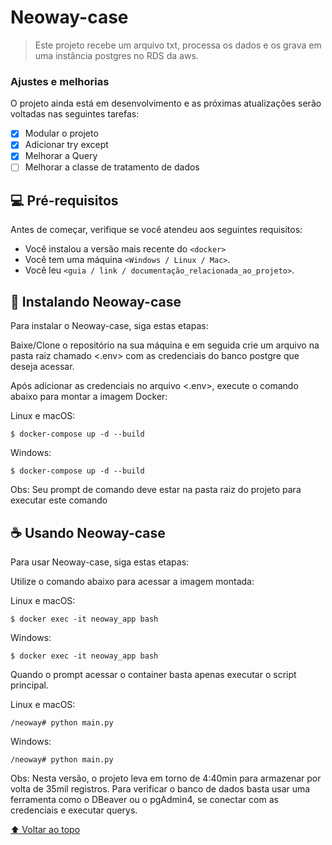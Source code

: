 # Neoway-case


> Este projeto recebe um arquivo txt, processa os dados e os grava em uma instância postgres no RDS da aws.

### Ajustes e melhorias

O projeto ainda está em desenvolvimento e as próximas atualizações serão voltadas nas seguintes tarefas:

- [x] Modular o projeto
- [x] Adicionar try except
- [x] Melhorar a Query
- [ ] Melhorar a classe de tratamento de dados

## 💻 Pré-requisitos

Antes de começar, verifique se você atendeu aos seguintes requisitos:

* Você instalou a versão mais recente do `<docker>`
* Você tem uma máquina `<Windows / Linux / Mac>`.
* Você leu `<guia / link / documentação_relacionada_ao_projeto>`.

## 🚀 Instalando Neoway-case

Para instalar o Neoway-case, siga estas etapas:

Baixe/Clone o repositório na sua máquina e em seguida crie um arquivo na pasta raiz chamado <.env>
com as credenciais do banco postgre que deseja acessar.

Após adicionar as credenciais no arquivo <.env>, execute o comando abaixo para montar a imagem Docker:

Linux e macOS:
```
$ docker-compose up -d --build
```

Windows:
```
$ docker-compose up -d --build
```

Obs: Seu prompt de comando deve estar na pasta raiz do projeto para executar este comando

## ☕ Usando Neoway-case

Para usar Neoway-case, siga estas etapas:

Utilize o comando abaixo para acessar a imagem montada:

Linux e macOS:
```
$ docker exec -it neoway_app bash
```

Windows:
```
$ docker exec -it neoway_app bash
```

Quando o prompt acessar o container basta apenas executar o script principal.

Linux e macOS:
```
/neoway# python main.py
```

Windows:
```
/neoway# python main.py
```
Obs: Nesta versão, o projeto leva em torno de 4:40min para armazenar por volta de 35mil registros.
Para verificar o banco de dados basta usar uma ferramenta como o DBeaver ou o pgAdmin4, se conectar com as credenciais e executar querys.


[⬆ Voltar ao topo](#Neoway-case)<br>
